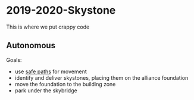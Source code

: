 # 2019-2020-Skystone
This is where we put crappy code

## Autonomous
Goals:
- use [safe paths](https://www.reddit.com/r/FTC/comments/d1m6bs/safe_autonomous_paths_for_skystone/) for movement
- identify and deliver skystones, placing them on the alliance foundation
- move the foundation to the building zone
- park under the skybridge
